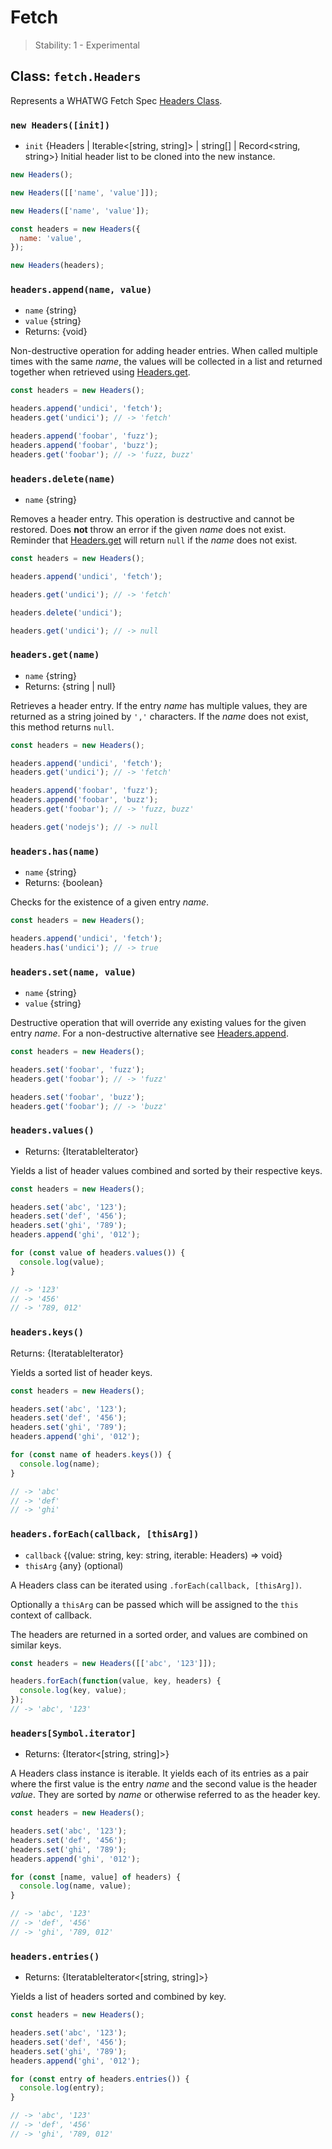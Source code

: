 # Fetch

<!--introduced_in=REPLACEME-->

> Stability: 1 - Experimental

## Class: `fetch.Headers`

Represents a WHATWG Fetch Spec
[Headers Class](https://fetch.spec.whatwg.org/#headers-class).

### `new Headers([init])`

* `init` {Headers | Iterable<\[string, string]> | string\[] | Record<string,
  string>} Initial header list to be cloned into the new instance.

```js
new Headers();

new Headers([['name', 'value']]);

new Headers(['name', 'value']);

const headers = new Headers({
  name: 'value',
});

new Headers(headers);
```

### `headers.append(name, value)`

* `name` {string}
* `value` {string}
* Returns: {void}

Non-destructive operation for adding header entries. When called multiple times
with the same _name_, the values will be collected in a list and returned
together when retrieved using [Headers.get](#headersgetname).

```js
const headers = new Headers();

headers.append('undici', 'fetch');
headers.get('undici'); // -> 'fetch'

headers.append('foobar', 'fuzz');
headers.append('foobar', 'buzz');
headers.get('foobar'); // -> 'fuzz, buzz'
```

### `headers.delete(name)`

* `name` {string}

Removes a header entry. This operation is destructive and cannot be restored.
Does **not** throw an error if the given _name_ does not exist. Reminder that
[Headers.get](#headersgetname) will return `null` if the _name_ does not exist.

```js
const headers = new Headers();

headers.append('undici', 'fetch');

headers.get('undici'); // -> 'fetch'

headers.delete('undici');

headers.get('undici'); // -> null
```

### `headers.get(name)`

* `name` {string}
* Returns: {string | null}

Retrieves a header entry. If the entry _name_ has multiple values, they are
returned as a string joined by `','` characters. If the _name_ does not exist,
this method returns `null`.

```js
const headers = new Headers();

headers.append('undici', 'fetch');
headers.get('undici'); // -> 'fetch'

headers.append('foobar', 'fuzz');
headers.append('foobar', 'buzz');
headers.get('foobar'); // -> 'fuzz, buzz'

headers.get('nodejs'); // -> null
```

### `headers.has(name)`

* `name` {string}
* Returns: {boolean}

Checks for the existence of a given entry _name_.

```js
const headers = new Headers();

headers.append('undici', 'fetch');
headers.has('undici'); // -> true
```

### `headers.set(name, value)`

* `name` {string}
* `value` {string}

Destructive operation that will override any existing values for the given entry
_name_. For a non-destructive alternative see
[Headers.append](#headersappendname-value).

```js
const headers = new Headers();

headers.set('foobar', 'fuzz');
headers.get('foobar'); // -> 'fuzz'

headers.set('foobar', 'buzz');
headers.get('foobar'); // -> 'buzz'
```

### `headers.values()`

* Returns: {IteratableIterator<string>}

Yields a list of header values combined and sorted by their respective keys.

```js
const headers = new Headers();

headers.set('abc', '123');
headers.set('def', '456');
headers.set('ghi', '789');
headers.append('ghi', '012');

for (const value of headers.values()) {
  console.log(value);
}

// -> '123'
// -> '456'
// -> '789, 012'
```

### `headers.keys()`

Returns: {IteratableIterator<string>}

Yields a sorted list of header keys.

```js
const headers = new Headers();

headers.set('abc', '123');
headers.set('def', '456');
headers.set('ghi', '789');
headers.append('ghi', '012');

for (const name of headers.keys()) {
  console.log(name);
}

// -> 'abc'
// -> 'def'
// -> 'ghi'
```

### `headers.forEach(callback, [thisArg])`

* `callback` {(value: string, key: string, iterable: Headers) => void}
* `thisArg` {any} (optional)

A Headers class can be iterated using `.forEach(callback, [thisArg])`.

Optionally a `thisArg` can be passed which will be assigned to the `this`
context of callback.

The headers are returned in a sorted order, and values are combined on similar
keys.

```js
const headers = new Headers([['abc', '123']]);

headers.forEach(function(value, key, headers) {
  console.log(key, value);
});
// -> 'abc', '123'
```

### `headers[Symbol.iterator]`

* Returns: {Iterator<\[string, string]>}

A Headers class instance is iterable. It yields each of its entries as a pair
where the first value is the entry _name_ and the second value is the header
_value_. They are sorted by _name_ or otherwise referred to as the header key.

```js
const headers = new Headers();

headers.set('abc', '123');
headers.set('def', '456');
headers.set('ghi', '789');
headers.append('ghi', '012');

for (const [name, value] of headers) {
  console.log(name, value);
}

// -> 'abc', '123'
// -> 'def', '456'
// -> 'ghi', '789, 012'
```

### `headers.entries()`

* Returns: {IteratableIterator<\[string, string]>}

Yields a list of headers sorted and combined by key.

```js
const headers = new Headers();

headers.set('abc', '123');
headers.set('def', '456');
headers.set('ghi', '789');
headers.append('ghi', '012');

for (const entry of headers.entries()) {
  console.log(entry);
}

// -> 'abc', '123'
// -> 'def', '456'
// -> 'ghi', '789, 012'
```

